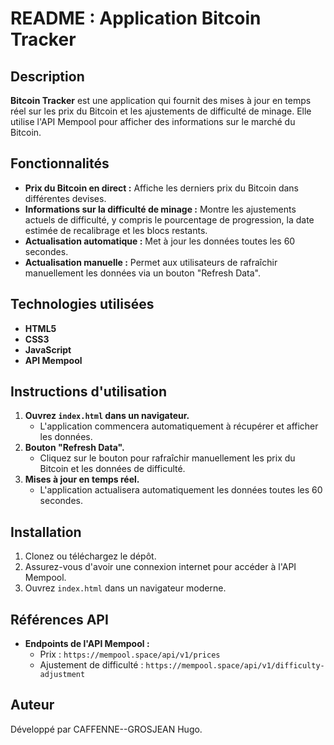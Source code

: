 # README : Application Bitcoin Tracker

## Description

**Bitcoin Tracker** est une application qui fournit des mises à jour en temps réel sur les prix du Bitcoin et les ajustements de difficulté de minage. Elle utilise l'API Mempool pour afficher des informations sur le marché du Bitcoin.

## Fonctionnalités

- **Prix du Bitcoin en direct :** Affiche les derniers prix du Bitcoin dans différentes devises.
- **Informations sur la difficulté de minage :** Montre les ajustements actuels de difficulté, y compris le pourcentage de progression, la date estimée de recalibrage et les blocs restants.
- **Actualisation automatique :** Met à jour les données toutes les 60 secondes.
- **Actualisation manuelle :** Permet aux utilisateurs de rafraîchir manuellement les données via un bouton "Refresh Data".

## Technologies utilisées

- **HTML5**
- **CSS3**
- **JavaScript**
- **API Mempool**

## Instructions d'utilisation

1. **Ouvrez `index.html` dans un navigateur.**  
   - L'application commencera automatiquement à récupérer et afficher les données.
2. **Bouton "Refresh Data".**  
   - Cliquez sur le bouton pour rafraîchir manuellement les prix du Bitcoin et les données de difficulté.
3. **Mises à jour en temps réel.**  
   - L'application actualisera automatiquement les données toutes les 60 secondes.

## Installation

1. Clonez ou téléchargez le dépôt.
2. Assurez-vous d'avoir une connexion internet pour accéder à l'API Mempool.
3. Ouvrez `index.html` dans un navigateur moderne.

## Références API

- **Endpoints de l'API Mempool :**
  - Prix : `https://mempool.space/api/v1/prices`
  - Ajustement de difficulté : `https://mempool.space/api/v1/difficulty-adjustment`

## Auteur

Développé par CAFFENNE--GROSJEAN Hugo.
